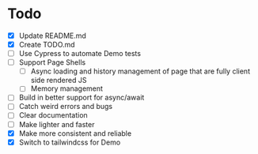 # Todo

* [x] Update README.md
* [x] Create TODO.md 
* [ ] Use Cypress to automate Demo tests 
* [ ] Support Page Shells   
  * [ ] Async loading and history management of page that are fully client side rendered JS
  * [ ] Memory management
* [ ] Build in better support for async/await
* [ ] Catch weird errors and bugs
* [ ] Clear documentation
* [ ] Make lighter and faster
* [x] Make more consistent and reliable
* [x] Switch to tailwindcss for Demo